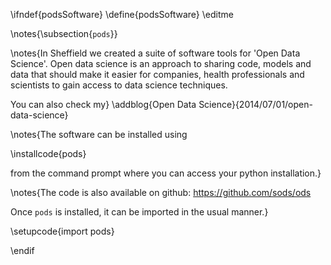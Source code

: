 \ifndef{podsSoftware}
\define{podsSoftware}
\editme

\notes{\subsection{```pods```}}


\notes{In Sheffield we created a suite of software tools
for 'Open Data Science'. Open data science is an approach to sharing code,
models and data that should make it easier for companies, health professionals
and scientists to gain access to data science techniques. 

You can also check my} \addblog{Open Data Science}{2014/07/01/open-data-science}

\notes{The software can be installed using

\installcode{pods}

from the command prompt where you can access your python installation.}

\notes{The code is also available on github: <https://github.com/sods/ods>

Once ```pods``` is installed, it can be imported in the usual manner.}

\setupcode{import pods}

\endif
